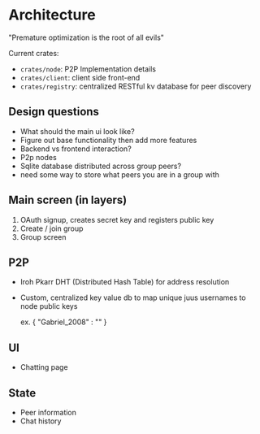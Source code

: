 # Architecture

"Premature optimization is the root of all evils"

Current crates:
- `crates/node`: P2P Implementation details
- `crates/client`: client side front-end 
- `crates/registry`: centralized RESTful kv database for peer discovery


## Design questions
- What should the main ui look like?
- Figure out base functionality then add more features
- Backend vs frontend interaction?
- P2p nodes
- Sqlite database distributed across group peers?
- need some way to store what peers you are in a group with

## Main screen (in layers)
1. OAuth signup, creates secret key and registers public key
2. Create / join group
3. Group screen

## P2P

- Iroh Pkarr DHT (Distributed Hash Table) for address resolution
- Custom, centralized key value db to map unique juus usernames to node public keys

  ex. { "Gabriel_2008" : "<pubkey>" }

## UI

- Chatting page

## State

- Peer information
- Chat history
